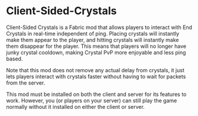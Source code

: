 # Client-Sided-Crystals

Client-Sided Crystals is a Fabric mod that allows players to interact with End Crystals in real-time independent of ping. Placing crystals will instantly make them appear to the player, and hitting crystals will instantly make them disappear for the player. This means that players will no longer have junky crystal cooldown, making Crystal PvP more enjoyable and less ping based.  
  
Note that this mod does not remove any actual delay from crystals, it just lets players interact with crystals faster without having to wait for packets from the server.  
  
This mod must be installed on both the client and server for its features to work. However, you (or players on your server) can still play the game normally without it installed on either the client or server.
